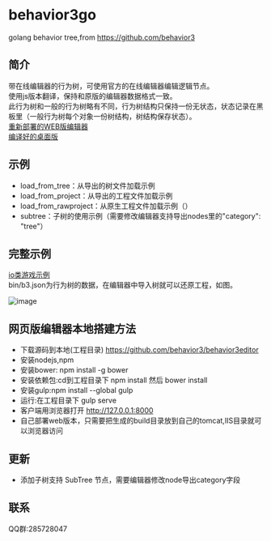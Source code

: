 # behavior3go
golang behavior tree,from https://github.com/behavior3
## 简介
带在线编辑器的行为树，可使用官方的在线编辑器编辑逻辑节点。  
使用js版本翻译，保持和原版的编辑器数据格式一致。   
此行为树和一般的行为树略有不同，行为树结构只保持一份无状态，状态记录在黑板里（一般行为树每个对象一份树结构，树结构保存状态）。  
[重新部署的WEB版编辑器](http://47.101.48.70/b3/#/dash/home)  
[编译好的桌面版](https://pan.baidu.com/s/1L68N-AODskOKrw-0vCYKJQ)
## 示例
- load_from_tree：从导出的树文件加载示例
- load_from_project：从导出的工程文件加载示例
- load_from_rawproject：从原生工程文件加载示例（）
- subtree：子树的使用示例（需要修改编辑器支持导出nodes里的"category": "tree"）

## 完整示例
[io类游戏示例](https://github.com/magicsea/h5game/tree/master/server)  
bin/b3.json为行为树的数据，在编辑器中导入树就可以还原工程，如图。  

![image](https://github.com/magicsea/behavior3go/blob/master/b3_simple1.png)

## 网页版编辑器本地搭建方法
- 下载源码到本地(工程目录) https://github.com/behavior3/behavior3editor
- 安装nodejs,npm
- 安装bower: npm install -g bower
- 安装依赖包:cd到工程目录下 npm install 然后 bower install
- 安装gulp:npm install --global gulp
- 运行:在工程目录下 gulp serve
- 客户端用浏览器打开 http://127.0.0.1:8000
- 自己部署web版本，只需要把生成的build目录放到自己的tomcat,IIS目录就可以浏览器访问

## 更新
* 添加子树支持 SubTree 节点，需要编辑器修改node导出category字段

## 联系
QQ群:285728047
